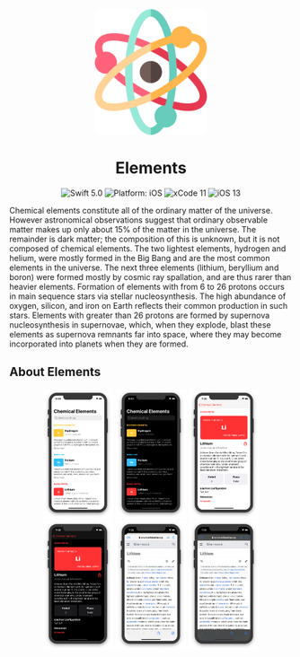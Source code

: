 <div align = "center">
<img src="Assets/Logo.png" width="200" />
</div>

<h1><div align = "center"> Elements </div></h1>

<p></p>
<p align="center">
<img src="https://img.shields.io/badge/Swift-5.0-brightgreen.svg" alt="Swift 5.0"/>
<img src="https://img.shields.io/badge/platform-iOS-purple.svg" alt="Platform: iOS"/>
<img src="https://img.shields.io/badge/Xcode-11-orange.svg" alt="xCode 11"/>
<img src="https://img.shields.io/badge/iOS-13-blue.svg" alt="iOS 13"/>
</p>

<p align="left">Chemical elements constitute all of the ordinary matter of the universe. However astronomical observations suggest that ordinary observable matter makes up only about 15% of the matter in the universe. The remainder is dark matter; the composition of this is unknown, but it is not composed of chemical elements. The two lightest elements, hydrogen and helium, were mostly formed in the Big Bang and are the most common elements in the universe. The next three elements (lithium, beryllium and boron) were formed mostly by cosmic ray spallation, and are thus rarer than heavier elements. Formation of elements with from 6 to 26 protons occurs in main sequence stars via stellar nucleosynthesis. The high abundance of oxygen, silicon, and iron on Earth reflects their common production in such stars. Elements with greater than 26 protons are formed by supernova nucleosynthesis in supernovae, which, when they explode, blast these elements as supernova remnants far into space, where they may become incorporated into planets when they are formed.</p>

## About Elements

<p align="center">
<img src="Assets/Screen 1.png" width="25%"/>
<img src="Assets/Screen 2.png" width="25%"/>
<img src="Assets/Screen 3.png" width="25%"/>
<img src="Assets/Screen 4.png" width="25%"/>
<img src="Assets/Screen 5.png" width="25%"/>
<img src="Assets/Screen 6.png" width="25%"/>
</p>

